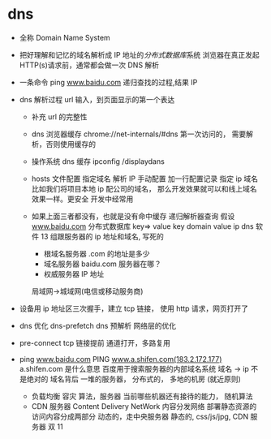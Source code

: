# dns

- 全称 Domain Name System
- 把好理解和记忆的域名解析成 IP 地址的*分布式数据库*系统
  浏览器在真正发起 HTTP(s)请求前，通常都会做一次 DNS 解析
- 一条命令
  ping www.baidu.com 递归查找的过程,结果 IP

- dns 解析过程
  url 输入，到页面显示的第一个表达

  - 补充 url 的完整性
  - dns 浏览器缓存
    chrome://net-internals/#dns
    第一次访问的， 需要解析，否则使用缓存的
  - 操作系统 dns 缓存
    ipconfig /displaydans
  - hosts 文件配置
    指定域名 解析 IP 手动配置
    加一行配置记录 指定 ip 域名
    比如我们将项目本地 ip 配公司的域名， 那么开发效果就可以和线上域名效果一样。更安全
    开发中经常用

  - 如果上面三者都没有，也就是没有命中缓存
    递归解析器查询
    假设 www.baidu.com
    分布式数据库 key=> value key domain value ip
    dns 软件 13 组跟服务器的 ip 地址和域名,
    写死的

    - 根域名服务器
      .com 的地址是多少
    - 域名服务器
      baidu.com 服务器在哪？
    - 权威服务器
      IP 地址

    局域网->城域网(电信或移动服务商)

- 设备用 ip 地址区三次握手，建立 tcp 链接， 使用 http 请求，网页打开了

- dns 优化
  dns-prefetch dns 预解析
  网络层的优化

- pre-connect
  tcp 链接提前 通道打开，多路复用
  <link type="dns-prefetch href="//g.alicdn.com">

- ping www.baidu.com
  PING www.a.shifen.com(183.2.172.177)
  a.shifen.com 是什么意思
  百度用于搜索服务器的内部域名系统
  域名 -> ip 不是绝对的
  域名背后 一堆的服务器， 分布式的， 多地的机房 (就近原则)
  - 负载均衡
    容灾
    算法，服务器
    当前哪些机器还有接待的能力， 随机算法
  - CDN 服务器
    Content Delivery NetWork
    内容分发网络
    部署静态资源的
    访问内容分成两部分
    动态的，走中央服务器
    静态的, css/js/jpg, CDN 服务器
    双 11 